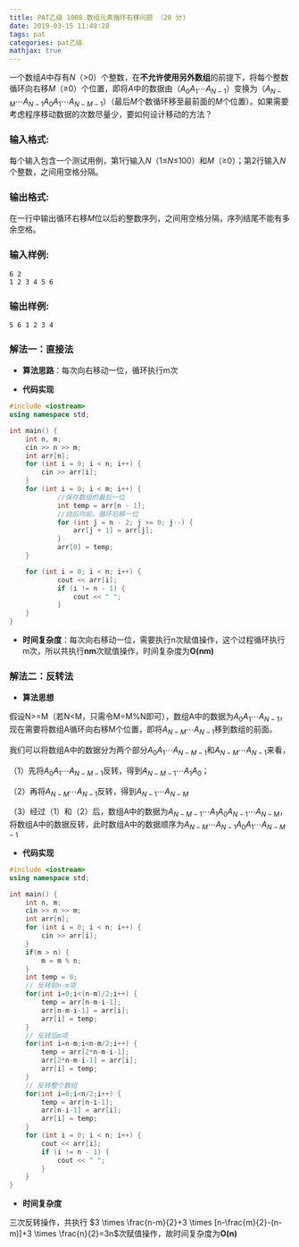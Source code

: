 ```yaml
---
title: PAT乙级 1008.数组元素循环右移问题 （20 分)
date: 2019-03-15 11:49:28
tags: pat
categories: pat乙级
mathjax: true
---
```


一个数组*A*中存有*N*（>0）个整数，在**不允许使用另外数组**的前提下，将每个整数循环向右移*M*（≥0）个位置，即将*A*中的数据由（$A_0 A_1⋯A_{N−1}$）变换为（$A_{N-M}⋯A_{N−1} A_0 A_1⋯A_{N−M−1}$）（最后*M*个数循环移至最前面的*M*个位置）。如果需要考虑程序移动数据的次数尽量少，要如何设计移动的方法？

<!--more-->

### 输入格式:

每个输入包含一个测试用例，第1行输入*N*（1≤*N*≤100）和*M*（≥0）；第2行输入*N*个整数，之间用空格分隔。

### 输出格式:

在一行中输出循环右移*M*位以后的整数序列，之间用空格分隔，序列结尾不能有多余空格。

### 输入样例:

```in
6 2
1 2 3 4 5 6
```

### 输出样例:

```out
5 6 1 2 3 4
```

### 解法一：直接法

* **算法思路**：每次向右移动一位，循环执行m次

* **代码实现**

```c++
#include <iostream>
using namespace std;

int main() {
	int n, m;
	cin >> n >> m;
	int arr[n];
	for (int i = 0; i < n; i++) {
		cin >> arr[i];
	}
	for (int i = 0; i < m; i++) {
            //保存数组的最后一位
            int temp = arr[n - 1];
            //自后向前，循环后移一位
            for (int j = n - 2; j >= 0; j--) {
                arr[j + 1] = arr[j];
            }
            arr[0] = temp;
	}

	for (int i = 0; i < n; i++) {
            cout << arr[i];
            if (i != n - 1) {
                cout << " ";
            }
	}
}
```

* **时间复杂度**：每次向右移动一位，需要执行n次赋值操作，这个过程循环执行m次，所以共执行**nm**次赋值操作，时间复杂度为**O(nm)**

### 解法二：反转法

* **算法思想**

假设N>=M（若N<M，只需令M=M%N即可），数组A中的数据为$A_0 A_1⋯A_{N−1}$，现在需要将数组A循环向右移M个位置，即将$A_{N-M}⋯A_{N−1}$移到数组的前面。

我们可以将数组A中的数据分为两个部分$A_0 A_1⋯A_{N−M-1}$和$A_{N-M}⋯A_{N−1}$来看，

（1）先将$A_0 A_1⋯A_{N−M-1}​$反转，得到$A_{N−M-1} ⋯A_1 A_0​$；

（2）再将$A_{N-M}⋯A_{N−1}​$反转，得到$A_{N-1}⋯A_{N−M}​$

（3）经过（1）和（2）后，数组A中的数据为$A_{N−M-1} ⋯A_1 A_0 A_{N-1}⋯A_{N−M}$，将数组A中的数据反转，此时数组A中的数据顺序为$A_{N-M}⋯A_{N−1} A_0 A_1⋯A_{N−M−1}$

* **代码实现**

```c++
#include <iostream>
using namespace std;

int main() {
	int n, m;
	cin >> n >> m;
	int arr[n];
	for (int i = 0; i < n; i++) {
		cin >> arr[i];
	}
	if(m > n) {
		m = m % n;
	}
	int temp = 0;
    // 反转前n-m项
	for(int i=0;i<(n-m)/2;i++) {
		temp = arr[n-m-i-1];
		arr[n-m-i-1] = arr[i];
		arr[i] = temp;
	}
    // 反转后m项
	for(int i=n-m;i<n-m/2;i++) {
		temp = arr[2*n-m-i-1];
		arr[2*n-m-i-1] = arr[i];
		arr[i] = temp;
	}
    // 反转整个数组
	for(int i=0;i<n/2;i++) {
		temp = arr[n-i-1];
		arr[n-i-1] = arr[i];
		arr[i] = temp;
	}
	for (int i = 0; i < n; i++) {
		cout << arr[i];
		if (i != n - 1) {
			cout << " ";
		}
	}
}
```

* **时间复杂度**

三次反转操作，共执行 $3 \times \frac{n-m}{2}+3 \times [n-\frac{m}{2}-(n-m)]+3 \times \frac{n}{2}=3n$次赋值操作，故时间复杂度为**O(n)**